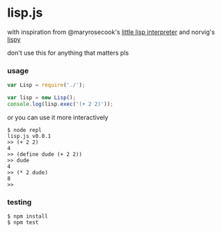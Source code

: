 # lisp.js

with inspiration from @maryrosecook's [little lisp interpreter](http://maryrosecook.com/blog/post/little-lisp-interpreter) and norvig's [lispy](http://norvig.com/lispy.html)

don't use this for anything that matters pls

### usage

```js
var Lisp = require('./');

var lisp = new Lisp();
console.log(lisp.exec('(+ 2 2)'));
```

or you can use it more interactively

```shell
$ node repl
lisp.js v0.0.1
>> (+ 2 2)
4
>> (define dude (+ 2 2))
>> dude
4
>> (* 2 dude)
8
>>
```

### testing

```shell
$ npm install
$ npm test
```
